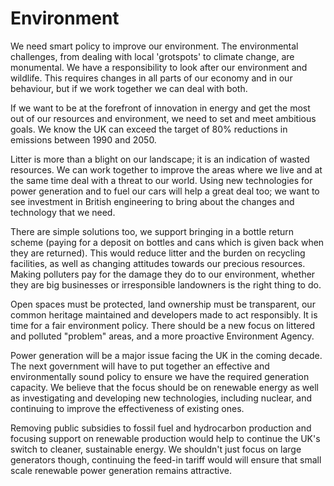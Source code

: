 Environment
===========

We need smart policy to improve our environment. The environmental 
challenges, from  dealing with local 'grotspots' to climate change, are 
monumental. We have a responsibility to look after our environment and 
wildlife. This requires changes in all parts of our economy and in our 
behaviour, but if we work together we can deal with both.  

If we want to be at the forefront of innovation in energy and get the 
most out of our resources and environment, we need to set and meet 
ambitious goals.  We know the UK can exceed the target of 80% reductions 
in emissions between 1990 and 2050.  

Litter is more than a blight on our landscape; it is an indication of 
wasted resources. We can work together to improve the areas where we 
live and at the same time deal with a threat to our world. Using new 
technologies for power generation and to fuel our cars will help a great 
deal too; we want to see investment in British engineering to bring 
about the changes and technology that we need.

There are simple solutions too, we support bringing in a bottle return 
scheme (paying for a deposit on bottles and cans which is given back 
when they are returned). This would reduce litter and the burden on 
recycling facilities, as well as changing attitudes towards our precious 
resources. Making polluters pay for the damage they do to our 
environment, whether they are big businesses or irresponsible landowners 
is the right thing to do.

Open spaces must be protected, land ownership must be transparent, our 
common heritage maintained and developers made to act responsibly. It is 
time for a fair environment policy.  There should be a new focus on 
littered and polluted "problem" areas, and a more proactive Environment 
Agency.

Power generation will be a major issue facing the UK in the coming 
decade. The next government will have to put together an effective and 
environmentally sound policy to ensure we have the required generation 
capacity. We believe that the focus should be on renewable energy as 
well as investigating and developing new technologies, including 
nuclear, and continuing to improve the effectiveness of existing ones.

Removing public subsidies to fossil fuel and hydrocarbon production and 
focusing support on renewable production would help to continue the UK's 
switch to cleaner, sustainable energy. We shouldn't just focus on large 
generators though, continuing the feed-in tariff would will ensure that 
small scale renewable power generation remains attractive.